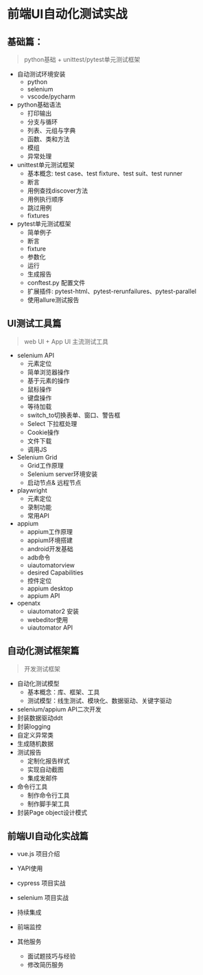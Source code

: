 # 前端UI自动化测试实战

## 基础篇：

> python基础 + unittest/pytest单元测试框架

  * 自动测试环境安装
    * python
    * selenium
    * vscode/pycharm 
  * python基础语法
    * 打印输出
    * 分支与循环
    * 列表、元组与字典
    * 函数、类和方法
    * 模组
    * 异常处理
  * unittest单元测试框架
    * 基本概念: test case、test fixture、test suit、test runner
    * 断言
    * 用例查找discover方法
    * 用例执行顺序
    * 跳过用例
    * fixtures
  * pytest单元测试框架
    * 简单例子
    * 断言
    * fixture
    * 参数化
    * 运行
    * 生成报告
    * conftest.py 配置文件
    * 扩展插件: pytest-html、pytest-rerunfailures、pytest-parallel
    * 使用allure测试报告


## UI测试工具篇
> web UI + App UI 主流测试工具

* selenium API
  * 元素定位
  * 简单浏览器操作
  * 基于元素的操作
  * 鼠标操作
  * 键盘操作
  * 等待加载
  * switch_to切换表单、窗口、警告框
  * Select 下拉框处理
  * Cookie操作
  * 文件下载
  * 调用JS
* Selenium Grid
  * Grid工作原理
  * Selenium server环境安装
  * 启动节点& 远程节点
* playwright
  * 元素定位
  * 录制功能
  * 常用API  
* appium
  * appium工作原理
  * appium环境搭建
  * android开发基础
  * adb命令
  * uiautomatorview
  * desired Capabilities
  * 控件定位
  * appium desktop
  * appium API
* openatx
  * uiautomator2 安装
  * webeditor使用
  * uiautomator API

## 自动化测试框架篇
> 开发测试框架

* 自动化测试模型
  * 基本概念：库、框架、工具
  * 测试模型：线生测试、模块化、数据驱动、关键字驱动
* selenium/appium API二次开发
* 封装数据驱动ddt
* 封装logging
* 自定义异常类
* 生成随机数据
* 测试报告
	* 定制化报告样式
	* 实现自动截图
	* 集成发邮件
*  命令行工具
   * 制作命令行工具
   * 制作脚手架工具
* 封装Page object设计模式

## 前端UI自动化实战篇

* vue.js 项目介绍
* YAPI使用
* cypress 项目实战
* selenium 项目实战
* 持续集成
* 前端监控

* 其他服务
	*  面试题技巧与经验
	*  修改简历服务
